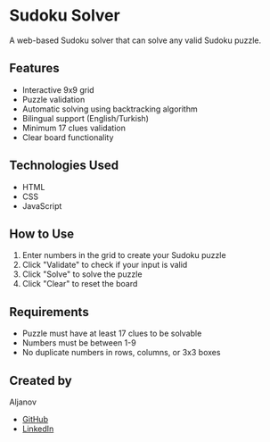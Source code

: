 # Sudoku Solver

A web-based Sudoku solver that can solve any valid Sudoku puzzle.

## Features

- Interactive 9x9 grid
- Puzzle validation
- Automatic solving using backtracking algorithm
- Bilingual support (English/Turkish)
- Minimum 17 clues validation
- Clear board functionality

## Technologies Used

- HTML
- CSS
- JavaScript

## How to Use

1. Enter numbers in the grid to create your Sudoku puzzle
2. Click "Validate" to check if your input is valid
3. Click "Solve" to solve the puzzle
4. Click "Clear" to reset the board

## Requirements

- Puzzle must have at least 17 clues to be solvable
- Numbers must be between 1-9
- No duplicate numbers in rows, columns, or 3x3 boxes

## Created by

Aljanov
- [GitHub](https://github.com/Aljanov)
- [LinkedIn](https://www.linkedin.com/in/farid-aljanov-609b8a269/)
